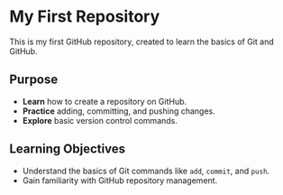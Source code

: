 # My First Repository

This is my first GitHub repository, created to learn the basics of Git and GitHub.

## Purpose

- **Learn** how to create a repository on GitHub.
- **Practice** adding, committing, and pushing changes.
- **Explore** basic version control commands.

## Learning Objectives

- Understand the basics of Git commands like `add`, `commit`, and `push`.
- Gain familiarity with GitHub repository management.
